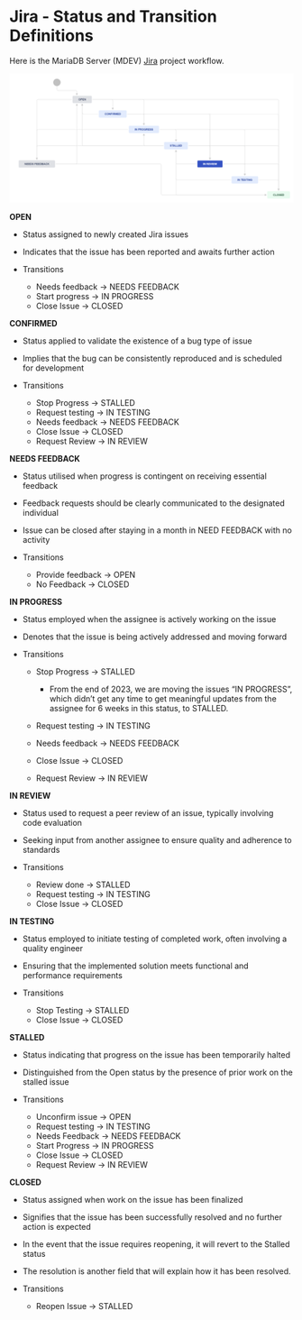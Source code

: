 
# Jira - Status and Transition Definitions

Here is the MariaDB Server (MDEV) [Jira](jira.md) project workflow.


![status_transition_jira](../../../../.gitbook/assets/jira-status-and-transition-definitions/+image/status_transition_jira.png "status_transition_jira")


**OPEN**


* Status assigned to newly created Jira issues
* Indicates that the issue has been reported and awaits further action
* Transitions

  * Needs feedback → NEEDS FEEDBACK
  * Start progress → IN PROGRESS
  * Close Issue → CLOSED


**CONFIRMED**


* Status applied to validate the existence of a bug type of issue
* Implies that the bug can be consistently reproduced and is scheduled for development
* Transitions

  * Stop Progress → STALLED
  * Request testing → IN TESTING
  * Needs feedback → NEEDS FEEDBACK
  * Close Issue → CLOSED
  * Request Review → IN REVIEW


**NEEDS FEEDBACK**


* Status utilised when progress is contingent on receiving essential feedback
* Feedback requests should be clearly communicated to the designated individual
* Issue can be closed after staying in a month in NEED FEEDBACK with no activity
* Transitions

  * Provide feedback → OPEN
  * No Feedback → CLOSED


**IN PROGRESS**


* Status employed when the assignee is actively working on the issue
* Denotes that the issue is being actively addressed and moving forward
* Transitions

  * Stop Progress → STALLED

    * From the end of 2023, we are moving the issues “IN PROGRESS”, which didn’t get any time to get meaningful updates from the assignee for 6 weeks in this status, to STALLED.
  * Request testing → IN TESTING
  * Needs feedback → NEEDS FEEDBACK
  * Close Issue → CLOSED
  * Request Review → IN REVIEW


**IN REVIEW**


* Status used to request a peer review of an issue, typically involving code evaluation
* Seeking input from another assignee to ensure quality and adherence to standards
* Transitions

  * Review done → STALLED
  * Request testing → IN TESTING
  * Close Issue → CLOSED


**IN TESTING**


* Status employed to initiate testing of completed work, often involving a quality engineer
* Ensuring that the implemented solution meets functional and performance requirements
* Transitions

  * Stop Testing → STALLED
  * Close Issue → CLOSED


**STALLED**


* Status indicating that progress on the issue has been temporarily halted
* Distinguished from the Open status by the presence of prior work on the stalled issue
* Transitions

  * Unconfirm issue → OPEN
  * Request testing → IN TESTING
  * Needs Feedback → NEEDS FEEDBACK
  * Start Progress → IN PROGRESS
  * Close Issue → CLOSED
  * Request Review → IN REVIEW


**CLOSED**


* Status assigned when work on the issue has been finalized
* Signifies that the issue has been successfully resolved and no further action is expected
* In the event that the issue requires reopening, it will revert to the Stalled status
* The resolution is another field that will explain how it has been resolved.
* Transitions

  * Reopen Issue → STALLED

